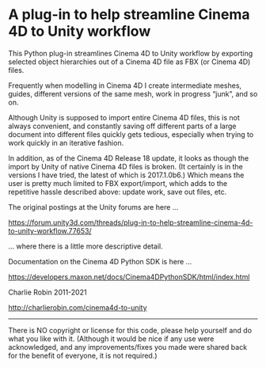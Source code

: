 # A plug-in to help streamline Cinema 4D to Unity workflow
This Python plug-in streamlines Cinema 4D to Unity workflow by exporting selected object hierarchies out of a Cinema 4D file as FBX (or Cinema 4D) files.

Frequently when modelling in Cinema 4D I create intermediate meshes, guides, different versions of the same mesh, work in progress “junk”, and so on.

Although Unity is supposed to import entire Cinema 4D files, this is not always convenient, and constantly saving off different parts of a large document into different files quickly gets tedious, especially when trying to work quickly in an iterative fashion.

In addition, as of the Cinema 4D Release 18 update, it looks as though the import by Unity of native Cinema 4D files is broken. (It certainly is in the versions I have tried, the latest of which is 2017.1.0b6.) Which means the user is pretty much limited to FBX export/import, which adds to the repetitive hassle described above: update work, save out files, etc.

The original postings at the Unity forums are here ...

https://forum.unity3d.com/threads/plug-in-to-help-streamline-cinema-4d-to-unity-workflow.77653/

... where there is a little more descriptive detail.

Documentation on the Cinema 4D Python SDK is here ...

https://developers.maxon.net/docs/Cinema4DPythonSDK/html/index.html

Charlie Robin 2011-2021

http://charlierobin.com/cinema4d-to-unity

***********************

There is NO copyright or license for this code, please help yourself and do what you like with it. (Although it would be nice if any use were acknowledged, and any improvements/fixes you made were shared back for the benefit of everyone, it is not required.)
